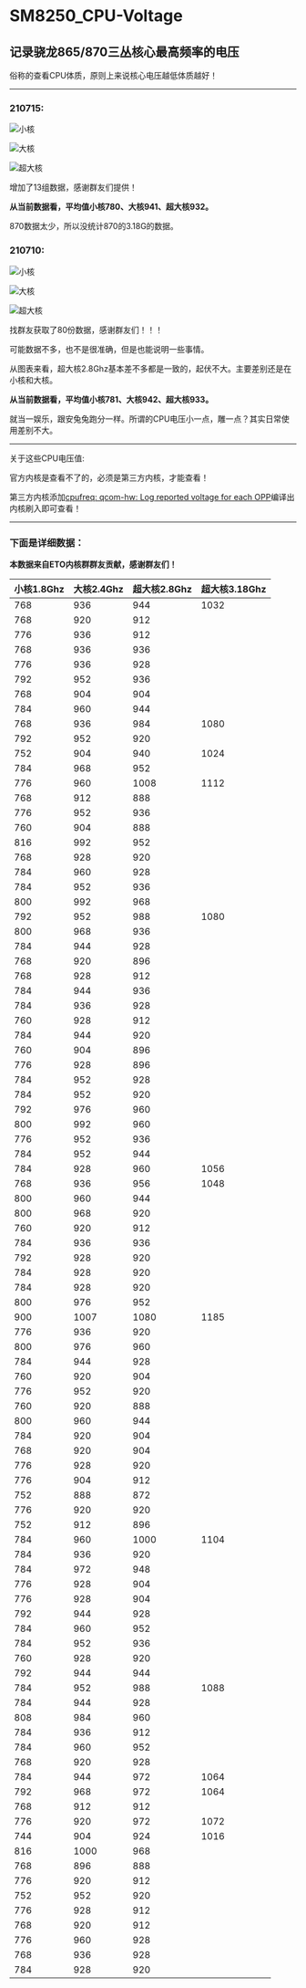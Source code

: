 # SM8250_CPU-Voltage

## 记录骁龙865/870三丛核心最高频率的电压

俗称的查看CPU体质，原则上来说核心电压越低体质越好！

***

### 210715:

![小核](./0715/1804.jpg)

![大核](./0715/2419.jpg)

![超大核](./0715/2841.jpg)

增加了13组数据，感谢群友们提供！

**从当前数据看，平均值小核780、大核941、超大核932。**

870数据太少，所以没统计870的3.18G的数据。


### 210710:

![小核](./0710/1804.png)

![大核](./0710/2419.png)

![超大核](./0710/2841.png)

找群友获取了80份数据，感谢群友们！！！

可能数据不多，也不是很准确，但是也能说明一些事情。

从图表来看，超大核2.8Ghz基本差不多都是一致的，起伏不大。主要差别还是在小核和大核。

**从当前数据看，平均值小核781、大核942、超大核933。**

就当一娱乐，跟安兔兔跑分一样。所谓的CPU电压小一点，雕一点？其实日常使用差别不大。

***

关于这些CPU电压值:

官方内核是查看不了的，必须是第三方内核，才能查看！

第三方内核添加[cpufreq: qcom-hw: Log reported voltage for each OPP](https://github.com/kdrag0n/proton_kernel_redbull/commit/ec408d18e6c1d9e15092cdd23e97e45a554aaf41)编译出内核刷入即可查看！

***

### 下面是详细数据：

**本数据来自ETO内核群群友贡献，感谢群友们！**

| 小核1.8Ghz | 大核2.4Ghz | 超大核2.8Ghz | 超大核3.18Ghz |
|----------|----------|-----------|------------|
| 768      | 936      | 944       | 1032       |
| 768      | 920      | 912       |            |
| 776      | 936      | 912       |            |
| 768      | 936      | 936       |            |
| 776      | 936      | 928       |            |
| 792      | 952      | 936       |            |
| 768      | 904      | 904       |            |
| 784      | 960      | 944       |            |
| 768      | 936      | 984       | 1080       |
| 792      | 952      | 920       |            |
| 752      | 904      | 940       | 1024       |
| 784      | 968      | 952       |            |
| 776      | 960      | 1008      | 1112       |
| 768      | 912      | 888       |            |
| 776      | 952      | 936       |            |
| 760      | 904      | 888       |            |
| 816      | 992      | 952       |            |
| 768      | 928      | 920       |            |
| 784      | 960      | 928       |            |
| 784      | 952      | 936       |            |
| 800      | 992      | 968       |            |
| 792      | 952      | 988       | 1080       |
| 800      | 968      | 936       |            |
| 784      | 944      | 928       |            |
| 768      | 920      | 896       |            |
| 768      | 928      | 912       |            |
| 784      | 944      | 936       |            |
| 784      | 936      | 928       |            |
| 760      | 928      | 912       |            |
| 784      | 944      | 920       |            |
| 760      | 904      | 896       |            |
| 776      | 928      | 896       |            |
| 784      | 952      | 928       |            |
| 784      | 952      | 920       |            |
| 792      | 976      | 960       |            |
| 800      | 992      | 960       |            |
| 776      | 952      | 936       |            |
| 784      | 952      | 944       |            |
| 784      | 928      | 960       | 1056       |
| 768      | 936      | 956       | 1048       |
| 800      | 960      | 944       |            |
| 800      | 968      | 920       |            |
| 760      | 920      | 912       |            |
| 784      | 936      | 936       |            |
| 792      | 928      | 920       |            |
| 784      | 928      | 920       |            |
| 784      | 928      | 920       |            |
| 800      | 976      | 952       |            |
| 900      | 1007     | 1080      | 1185       |
| 776      | 936      | 920       |            |
| 800      | 976      | 960       |            |
| 784      | 944      | 928       |            |
| 760      | 920      | 904       |            |
| 776      | 952      | 920       |            |
| 760      | 920      | 888       |            |
| 800      | 960      | 944       |            |
| 784      | 920      | 904       |            |
| 768      | 920      | 904       |            |
| 776      | 928      | 920       |            |
| 776      | 904      | 912       |            |
| 752      | 888      | 872       |            |
| 776      | 920      | 920       |            |
| 752      | 912      | 896       |            |
| 784      | 960      | 1000      | 1104       |
| 784      | 936      | 920       |            |
| 784      | 972      | 948       |            |
| 776      | 928      | 904       |            |
| 776      | 928      | 904       |            |
| 792      | 944      | 928       |            |
| 784      | 960      | 952       |            |
| 784      | 952      | 936       |            |
| 760      | 928      | 920       |            |
| 792      | 944      | 944       |            |
| 784      | 952      | 988       | 1088       |
| 784      | 944      | 928       |            |
| 808      | 984      | 960       |            |
| 784      | 936      | 912       |            |
| 784      | 960      | 952       |            |
| 768      | 920      | 928       |            |
| 784      | 944      | 972       | 1064       |
| 792      | 968      | 972       | 1064       |
| 768      | 912      | 912       |            |
| 776      | 920      | 972       | 1072       |
| 744      | 904      | 924       | 1016       |
| 816      | 1000     | 968       |            |
| 768      | 896      | 888       |            |
| 776      | 920      | 912       |            |
| 752      | 952      | 920       |            |
| 776      | 928      | 912       |            |
| 768      | 920      | 912       |            |
| 776      | 960      | 928       |            |
| 768      | 936      | 928       |            |
| 784      | 928      | 920       |            |

